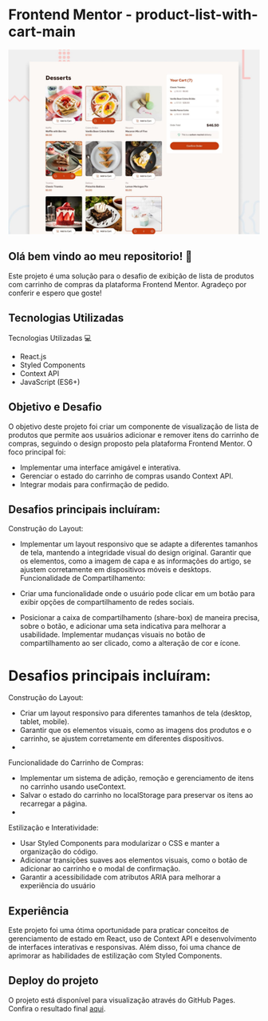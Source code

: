 # Frontend Mentor - product-list-with-cart-main

![Design preview for product-list-with-cart-main](./public/design/preview.jpg)

## Olá bem vindo ao meu repositorio! 👋

Este projeto é uma solução para o desafio de exibição de lista de produtos com carrinho de compras da plataforma Frontend Mentor. Agradeço por conferir e espero que goste!


## Tecnologias Utilizadas

Tecnologias Utilizadas 💻

* React.js
* Styled Components
* Context API
* JavaScript (ES6+)

## Objetivo e Desafio

O objetivo deste projeto foi criar um componente de visualização de lista de produtos que permite aos usuários adicionar e remover itens do carrinho de compras, seguindo o design proposto pela plataforma Frontend Mentor. O foco principal foi:

* Implementar uma interface amigável e interativa.
* Gerenciar o estado do carrinho de compras usando Context API.
* Integrar modais para confirmação de pedido.

## Desafios principais incluíram:

Construção do Layout:

* Implementar um layout responsivo que se adapte a diferentes tamanhos de tela, mantendo a integridade visual do design original.
Garantir que os elementos, como a imagem de capa e as informações do artigo, se ajustem corretamente em dispositivos móveis e desktops.
Funcionalidade de Compartilhamento:

* Criar uma funcionalidade onde o usuário pode clicar em um botão para exibir opções de compartilhamento de redes sociais.

* Posicionar a caixa de compartilhamento (share-box) de maneira precisa, sobre o botão, e adicionar uma seta indicativa para melhorar a usabilidade.
Implementar mudanças visuais no botão de compartilhamento ao ser clicado, como a alteração de cor e ícone.

# Desafios principais incluíram:
Construção do Layout:

* Criar um layout responsivo para diferentes tamanhos de tela (desktop, tablet, mobile).
* Garantir que os elementos visuais, como as imagens dos produtos e o carrinho, se ajustem corretamente em diferentes dispositivos.
* 
Funcionalidade do Carrinho de Compras:

* Implementar um sistema de adição, remoção e gerenciamento de itens no carrinho usando useContext.
* Salvar o estado do carrinho no localStorage para preservar os itens ao recarregar a página.
* 
Estilização e Interatividade:

* Usar Styled Components para modularizar o CSS e manter a organização do código.
* Adicionar transições suaves aos elementos visuais, como o botão de adicionar ao carrinho e o modal de confirmação.
* Garantir a acessibilidade com atributos ARIA para melhorar a experiência do usuário

## Experiência 

Este projeto foi uma ótima oportunidade para praticar conceitos de gerenciamento de estado em React, uso de Context API e desenvolvimento de interfaces interativas e responsivas. Além disso, foi uma chance de aprimorar as habilidades de estilização com Styled Components.

## Deploy do projeto

O projeto está disponível para visualização através do GitHub Pages. Confira o resultado final [aqui](https://product-list-with-cart-main1.vercel.app/).
